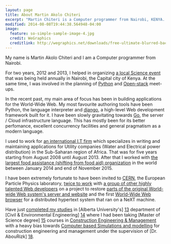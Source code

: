 ```yaml
---
layout: page
title: About Martin Akolo Chiteri
excerpt: "Martin Chiteri is a Computer programmer from Nairobi, KENYA. He is also a Particle Physics enthusiast and an 'armchair' Astronomer"
modified: 2014-08-08T19:44:38.564948-04:00
image:
  feature: so-simple-sample-image-4.jpg
  credit: WeGraphics
  creditlink: http://wegraphics.net/downloads/free-ultimate-blurred-background-pack/
---
```

My name is Martin Akolo Chiteri and I am a Computer programmer from Nairobi.

For two years, 2012 and 2013, I helped in organizing [a local Science event][0] that was being held annually in Nairobi, the Capital city of Kenya. At the same time, I was involved in the planning of [Python][1] and [Open-stack][2]  meet-ups.

In the recent past, my main area of focus has been in building applications for the World-Wide Web. My most favourite authoring tools have been Python, the language interpreter and [django][3], a high-level Web development framework built for it. I have been slowly gravitating towards [Go][4], the server / Cloud infrastructure language. This has mostly been for its better perfomance, excellent concurrency facilities and general pragmatism as a modern language. 

I used to work for [an international I.T firm][10] which specializes in writing and maintaining applications for Utility companies (Water and Electrical power distribution) in the Sub-Saharan region of Africa. That was for five years starting from August 2008 until August 2013. After that I worked with [the largest food assistance (shifting from food aid) organization][11] in the world between January 2014 and end of November 2015. 

I have been extremely fortunate to have been invited to [CERN][5], the European Particle Physics laboratory, [twice to work][6] with [a group of other highly talented Web developers][7] on a project to restore [parts of the original World-wide Web system's server and website][8] and the first [World-Wide Web browser][9] for a distributed hypertext system that ran on a NeXT machine.

Have just [completed my studies][12] in [Alberta University's] [13]  department of [Civil & Environmental Engineering] [14] where I had been taking [Master of Science degree] [15] courses in [Construction Engineering & Management][16] with a heavy bias towards [Computer based Simulations and modelling][17] for construction engineering and management under the supervision of [Dr. AbouRizk] [18].

[0]: http://nairobi.sciencehackday.com/ "Science Hack day, Nairobi"
[1]: http://www.python.org/ "Python Language"
[2]: http://www.openstack.org/ "Open stack"
[3]: https://www.djangoproject.com/ 
[4]: https://golang.org/ "GoLang"
[5]: http://home.web.cern.ch/
[6]: https://worldwideweb.cern.ch/colophon/ "World-Wide Web / Nexus browser's restoration project participants" 
[7]: http://first-website.web.cern.ch/blog/line-mode-browser-dev-days-participants-announced "Line-Mode Browser simulator participants announced"
[8]: http://line-mode.cern.ch/ "Universal Line-Mode browser restoration project"
[9]: https://worldwideweb.cern.ch/browser "Nexus browser emulator"
[10]: http://www.indra.es/ "Indra Sistemas"
[11]: http://www.wfp.org/ "World Food Programme"
[12]: https://era.library.ualberta.ca/items/71ce7a37-fad3-4e67-97af-912e82bad726/view/616adb50-2d02-4f93-a40a-75a584f29586/Chiteri_Martin_A_2018_05_MSc.pdf "Martin Akolo Chiteri, Master of Science thesis - Cash-Flow and Residual Value Analysis for Construction Equipment"
[13]: https://ualberta.ca/ "University of Alberta"
[14]: http://www.civil.engineering.ualberta.ca/Graduate.aspx "Department of Civil & Environmental Engineering and School of Mining & Petroleum - University of Alberta" 
[15]: http://www.civil.engineering.ualberta.ca/en/Graduate/DegreesandPrograms/MScPrograms.aspx "M.Sc Programs"
[16]: http://www.civil.engineering.ualberta.ca/en/Research/ResearchAreas/Construction.aspx "Construction - School of Mining & Petroleum - University of Alberta" 
[17]: https://www.informs-sim.org/wsc16papers/290.pdf "A prototype for simulating the kinematics of crane rigging oscilatory motion using Simphony.NET" 
[18]: https://www.ualberta.ca/engineering/faculty/simaan-abourizk "Dr. Simaan AbouRizk"
